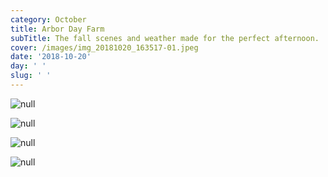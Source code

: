 ```yaml
---
category: October
title: Arbor Day Farm
subTitle: The fall scenes and weather made for the perfect afternoon.
cover: /images/img_20181020_163517-01.jpeg
date: '2018-10-20'
day: ' '
slug: ' '
---
```

![null](/images/img_20181020_163517-01.jpeg)

![null](/images/img_20181020_153406-01.jpeg)

![null](/images/img_20181020_163333-01.jpeg)

![null](/images/mvimg_20181020_152125.jpg)
